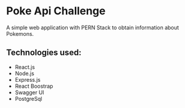 # Poke Api Challenge

A simple web application with PERN Stack to obtain information about Pokemons.

## Technologies used:
- React.js
- Node.js
- Express.js
- React Boostrap
- Swagger UI
- PostgreSql
